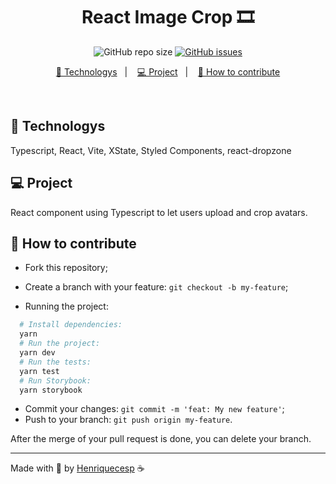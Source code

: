 <h1 align="center">
  React Image Crop 🎞
</h1>
<p align="center">
  <img alt="GitHub repo size" src="https://img.shields.io/github/repo-size/Henriquecesp/react-image-crop">

  <a href="https://github.com/Henriquecesp/react-image-crop/issues">
    <img alt="GitHub issues" src="https://img.shields.io/github/issues/Henriquecesp/react-image-crop">
  </a>
</p>

<p align="center">
  <a href="#-technologys">🚀 Technologys</a>&nbsp;&nbsp;&nbsp;|&nbsp;&nbsp;&nbsp;
  <a href="#-project">💻 Project</a>&nbsp;&nbsp;&nbsp;|&nbsp;&nbsp;&nbsp;
  <a href="#-how-to-contribute">🤔 How to contribute</a>
</p>

<br>

## 🚀 Technologys

Typescript, React, Vite, XState, Styled Components, react-dropzone

## 💻 Project

React component using Typescript to let users upload and crop avatars.

## 🤔 How to contribute

- Fork this repository;
- Create a branch with your feature: `git checkout -b my-feature`;

- Running the project:

```bash
  # Install dependencies:
  yarn
  # Run the project:
  yarn dev
  # Run the tests:
  yarn test
  # Run Storybook:
  yarn storybook
```

- Commit your changes: `git commit -m 'feat: My new feature'`;
- Push to your branch: `git push origin my-feature`.

After the merge of your pull request is done, you can delete your branch.

---

Made with 🖤 by [Henriquecesp](https://github.com/Henriquecesp) ☕
